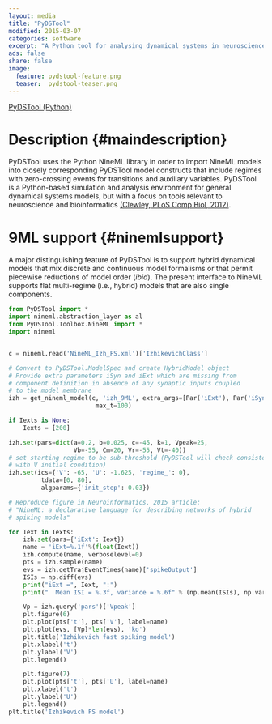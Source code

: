 ```yaml
---
layout: media
title: "PyDSTool"
modified: 2015-03-07
categories: software
excerpt: "A Python tool for analysing dynamical systems in neuroscience"
ads: false
share: false
image:
  feature: pydstool-feature.png 
  teaser:  pydstool-teaser.png
---
```


[PyDSTool (Python)](http://www.ni.gsu.edu/~rclewley/PyDSTool/FrontPage.html)

# Description {#maindescription}

PyDSTool uses the Python NineML library in order to import NineML
models into closely corresponding PyDSTool model constructs that
include regimes with zero-crossing events for transitions and
auxiliary variables. PyDSTool is a Python-based simulation and
analysis environment for general dynamical systems models, but with a
focus on tools relevant to neuroscience and bioinformatics [(Clewley, PLoS Comp Biol, 2012)](http://journals.plos.org/ploscompbiol/article?id=10.1371/journal.pcbi.1002628).



# 9ML support {#ninemlsupport}

A major distinguishing feature of PyDSTool is
to support hybrid dynamical models that mix discrete and continuous
model formalisms or that permit piecewise reductions of model order
(*ibid*). The present interface to NineML supports flat
multi-regime (i.e., hybrid) models that are also single components.

~~~~~~~~~ python
from PyDSTool import *
import nineml.abstraction_layer as al
from PyDSTool.Toolbox.NineML import *
import nineml


c = nineml.read('NineML_Izh_FS.xml')['IzhikevichClass']

# Convert to PyDSTool.ModelSpec and create HybridModel object
# Provide extra parameters iSyn and iExt which are missing from
# component definition in absence of any synaptic inputs coupled
# to the model membrane
izh = get_nineml_model(c, 'izh_9ML', extra_args=[Par('iExt'), Par('iSyn')],
                        max_t=100)

if Iexts is None:
    Iexts = [200]

izh.set(pars=dict(a=0.2, b=0.025, c=-45, k=1, Vpeak=25,
                  Vb=-55, Cm=20, Vr=-55, Vt=-40))
# set starting regime to be sub-threshold (PyDSTool will check consistency
# with V initial condition)
izh.set(ics={'V': -65, 'U': -1.625, 'regime_': 0},
         tdata=[0, 80],
         algparams={'init_step': 0.03})

# Reproduce figure in Neuroinformatics, 2015 article:
# "NineML: a declarative language for describing networks of hybrid
# spiking models"

for Iext in Iexts:
    izh.set(pars={'iExt': Iext})
    name = 'iExt=%.1f'%(float(Iext))
    izh.compute(name, verboselevel=0)
    pts = izh.sample(name)
    evs = izh.getTrajEventTimes(name)['spikeOutput']
    ISIs = np.diff(evs)
    print("iExt =", Iext, ":")
    print("  Mean ISI = %.3f, variance = %.6f" % (np.mean(ISIs), np.var(ISIs)))

    Vp = izh.query('pars')['Vpeak']
    plt.figure(6)
    plt.plot(pts['t'], pts['V'], label=name)
    plt.plot(evs, [Vp]*len(evs), 'ko')
    plt.title('Izhikevich fast spiking model')
    plt.xlabel('t')
    plt.ylabel('V')
    plt.legend()

    plt.figure(7)
    plt.plot(pts['t'], pts['U'], label=name)
    plt.xlabel('t')
    plt.ylabel('U')
    plt.legend()
plt.title('Izhikevich FS model')

~~~~~~~~~
